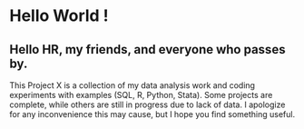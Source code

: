 # Hello World !
## Hello HR, my friends, and everyone who passes by.
This Project X is a collection of my data analysis work and coding experiments with examples (SQL, R, Python, Stata). Some projects are complete, while others are still in progress due to lack of data. I apologize for any inconvenience this may cause, but I hope you find something useful.
